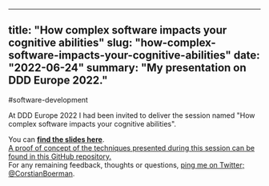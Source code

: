 
---
title: "How complex software impacts your cognitive abilities"
slug: "how-complex-software-impacts-your-cognitive-abilities"
date: "2022-06-24"
summary: "My presentation on DDD Europe 2022."
---

#software-development

At DDD Europe 2022 I had been invited to deliver the session named "How complex software impacts your cognitive abilities".

You can [**find the slides here**](https://cms.corstianboerman.com/uploads/How_complex_software_impacts_your_cognitive_abilities_680d47d279.pdf).  
[A proof of concept of the techniques presented during this session can be found in this GitHub repository.](https://github.com/corstian/domain-components)  
For any remaining feedback, thoughts or questions, [ping me on Twitter; @CorstianBoerman](https://twitter.com/CorstianBoerman).



